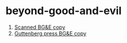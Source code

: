 # beyond-good-and-evil
1. [Scanned BG&E copy](https://archive.org/details/beyondgoodandevi00nietuoft)
2. [Guttenberg press BG&E copy](https://www.gutenberg.org/files/4363/4363-h/4363-h.htm#link2H_4_0011)
